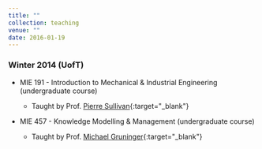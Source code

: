 ```yaml
---
title: ""
collection: teaching
venue: ""
date: 2016-01-19
---
```


### Winter 2014 (UofT)
* MIE 191 - Introduction to Mechanical & Industrial Engineering (undergraduate course)
    * Taught by Prof. [Pierre Sullivan](http://turbulence.mie.utoronto.ca/members/sullivan/){:target="_blank"}

* MIE 457 - Knowledge Modelling & Management (undergraduate course)
    * Taught by Prof. [Michael Gruninger](http://stl.mie.utoronto.ca/gruninger.html){:target="_blank"}